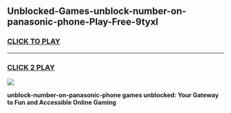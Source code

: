 
## Unblocked-Games-unblock-number-on-panasonic-phone-Play-Free-9tyxl
<h3>
<a href="https://premium76.site?title=unblock-number-on-panasonic-phone&ref=19M">CLICK TO PLAY</a></h3>
<hr>

<h3>
<a href="https://premium76.site?title=unblock-number-on-panasonic-phone&ref=19M">CLICK 2 PLAY</a>
  
</h3>

<a href="https://premium76.site?title=unblock-number-on-panasonic-phone&ref=19M"><img src="https://clearcache.store/games.png"></a>


**unblock-number-on-panasonic-phone games unblocked: Your Gateway to Fun and Accessible Online Gaming**
